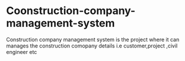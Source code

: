 # Coonstruction-company-management-system
Construction company management system is the project where it can manages the construction comopany details i.e customer,project ,civil engineer etc
